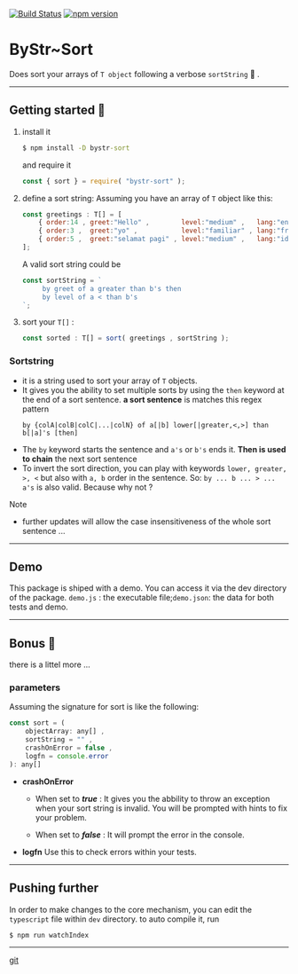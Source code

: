 [![Build Status](https://app.travis-ci.com/ManuUseGitHub/sorter.svg?branch=master)](https://app.travis-ci.com/ManuUseGitHub/sorter) [![npm version](https://badge.fury.io/js/bystr-sort.svg)](https://badge.fury.io/js/bystr-sort)
# ByStr~Sort
Does sort your arrays of `T object` following a verbose `sortString` 🙂 .

----------------------------------------------------------------
## Getting started 🚀
1. install it
    ```cmd
    $ npm install -D bystr-sort
    ```
    and require it 
    ```js
    const { sort } = require( "bystr-sort" );
    ```
1. define a sort string:
   Assuming you have an array of `T` object like this:
   ```js
   const greetings : T[] = [ 
       { order:14 , greet:"Hello" ,        level:"medium" ,   lang:"en" },
       { order:3 ,  greet:"yo" ,           level:"familiar" , lang:"fr" },
       { order:5 ,  greet:"selamat pagi" , level:"medium" ,   lang:"id" }
   ];
   ```
   A valid sort string could be
   ```js
   const sortString = `
        by greet of a greater than b's then
        by level of a < than b's
   `;
   ```
1. sort your `T[]` :
   ```js
   const sorted : T[] = sort( greetings , sortString );
   ```

### Sortstring
- it is a string used to sort your array of `T` objects. 
- It gives you the ability to set multiple sorts by using the `then` keyword at the end of a sort sentence. **a sort sentence** is matches this regex pattern
  ```regex
  by {colA|colB|colC|...|colN} of a[|b] lower[|greater,<,>] than b[|a]'s [then]
  ```
- The `by` keyword starts the sentence and `a's` or `b's` ends it. **Then is used to chain** the next sort sentence
- To invert the sort direction, you can play with keywords `lower, greater, >, <` but also with `a, b` order in the sentence. So: `by ... b ... > ... a's` is also valid. Because why not ?

Note
- further updates will allow the case insensitiveness of the whole sort sentence ...
----------------------------------------------------------------
## Demo

This package is shiped with a demo. You can access it via the dev directory of the package.
`demo.js` : the executable file;`demo.json`: the data for both tests and demo.

----------------------------------------------------------------
## Bonus 🎈
there is a littel more ...
### parameters
Assuming the signature for sort is like the following:
```js
const sort = (
    objectArray: any[] ,
    sortString = "" ,
    crashOnError = false ,
    logfn = console.error
): any[]
```
- **crashOnError**
  - When set to ***true*** : 
  It gives you the abbility to throw an exception when your sort string is invalid. You will be prompted with hints to fix your problem.

  - When set to ***false*** :
  It will prompt the error in the console.

- **logfn**
  Use this to check errors within your tests.
---
## Pushing further
In order to make changes to the core mechanism, you can edit the `typescript` file within `dev` directory. to auto compile it, run 
```cmd
$ npm run watchIndex
```
----------------------------------------------------------------
[git](https://github.com/ManuUseGitHub/sorter)